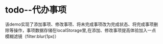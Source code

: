 # todo--代办事项
该demo实现了添加事项、修改事项、将未完成事项改为完成状态、将完成事项删除等操作，事项数据存储在localStorage里,在添加、修改事项提高体验加入一点
 模糊滤镜（filter:blur(1px)）
